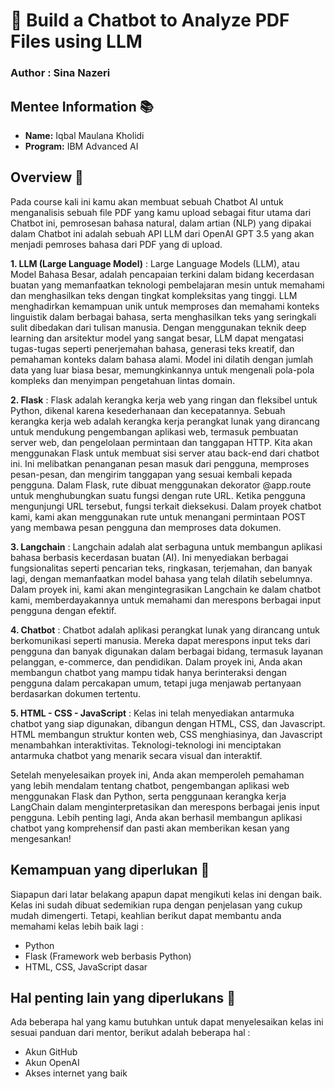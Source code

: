 # 🎨 Build a Chatbot to Analyze PDF Files using LLM
### **Author : Sina Nazeri**

## Mentee Information 📚
- **Name:** Iqbal Maulana Kholidi
- **Program:** IBM Advanced AI

## Overview 🌟
Pada course kali ini kamu akan membuat sebuah Chatbot AI untuk menganalisis sebuah file PDF yang kamu upload sebagai fitur utama dari Chatbot ini, pemrosesan bahasa natural, dalam artian (NLP) yang dipakai dalam Chatbot ini adalah sebuah API LLM dari OpenAI GPT 3.5 yang akan menjadi pemroses bahasa dari PDF yang di upload.

**1. LLM (Large Language Model)** :
    Large Language Models (LLM), atau Model Bahasa Besar, adalah pencapaian terkini dalam bidang kecerdasan buatan yang memanfaatkan teknologi pembelajaran mesin untuk memahami dan menghasilkan teks dengan tingkat kompleksitas yang tinggi. LLM menghadirkan kemampuan unik untuk memproses dan memahami konteks linguistik dalam berbagai bahasa, serta menghasilkan teks yang seringkali sulit dibedakan dari tulisan manusia.
Dengan menggunakan teknik deep learning dan arsitektur model yang sangat besar, LLM dapat mengatasi tugas-tugas seperti penerjemahan bahasa, generasi teks kreatif, dan pemahaman konteks dalam bahasa alami. Model ini dilatih dengan jumlah data yang luar biasa besar, memungkinkannya untuk mengenali pola-pola kompleks dan menyimpan pengetahuan lintas domain.

**2. Flask** :
    Flask adalah kerangka kerja web yang ringan dan fleksibel untuk Python, dikenal karena kesederhanaan dan kecepatannya. Sebuah kerangka kerja web adalah kerangka kerja perangkat lunak yang dirancang untuk mendukung pengembangan aplikasi web, termasuk pembuatan server web, dan pengelolaan permintaan dan tanggapan HTTP.
Kita akan menggunakan Flask untuk membuat sisi server atau back-end dari chatbot ini. Ini melibatkan penanganan pesan masuk dari pengguna, memproses pesan-pesan, dan mengirim tanggapan yang sesuai kembali kepada pengguna.
Dalam Flask, rute dibuat menggunakan dekorator @app.route untuk menghubungkan suatu fungsi dengan rute URL. Ketika pengguna mengunjungi URL tersebut, fungsi terkait dieksekusi. Dalam proyek chatbot kami, kami akan menggunakan rute untuk menangani permintaan POST yang membawa pesan pengguna dan memproses data dokumen.

**3. Langchain** :
    Langchain adalah alat serbaguna untuk membangun aplikasi bahasa berbasis kecerdasan buatan (AI). Ini menyediakan berbagai fungsionalitas seperti pencarian teks, ringkasan, terjemahan, dan banyak lagi, dengan memanfaatkan model bahasa yang telah dilatih sebelumnya. Dalam proyek ini, kami akan mengintegrasikan Langchain ke dalam chatbot kami, memberdayakannya untuk memahami dan merespons berbagai input pengguna dengan efektif.

**4. Chatbot** :
    Chatbot adalah aplikasi perangkat lunak yang dirancang untuk berkomunikasi seperti manusia. Mereka dapat merespons input teks dari pengguna dan banyak digunakan dalam berbagai bidang, termasuk layanan pelanggan, e-commerce, dan pendidikan. Dalam proyek ini, Anda akan membangun chatbot yang mampu tidak hanya berinteraksi dengan pengguna dalam percakapan umum, tetapi juga menjawab pertanyaan berdasarkan dokumen tertentu.

**5. HTML - CSS - JavaScript** :
    Kelas ini telah menyediakan antarmuka chatbot yang siap digunakan, dibangun dengan HTML, CSS, dan Javascript. HTML membangun struktur konten web, CSS menghiasinya, dan Javascript menambahkan interaktivitas. Teknologi-teknologi ini menciptakan antarmuka chatbot yang menarik secara visual dan interaktif.

Setelah menyelesaikan proyek ini, Anda akan memperoleh pemahaman yang lebih mendalam tentang chatbot, pengembangan aplikasi web menggunakan Flask dan Python, serta penggunaan kerangka kerja LangChain dalam menginterpretasikan dan merespons berbagai jenis input pengguna. Lebih penting lagi, Anda akan berhasil membangun aplikasi chatbot yang komprehensif dan pasti akan memberikan kesan yang mengesankan!

## Kemampuan yang diperlukan 📑
Siapapun dari latar belakang apapun dapat mengikuti kelas ini dengan baik. Kelas ini sudah dibuat sedemikian rupa dengan penjelasan yang cukup mudah dimengerti. Tetapi, keahlian berikut dapat membantu anda memahami kelas lebih baik lagi :

- Python
- Flask (Framework web berbasis Python)
- HTML, CSS, JavaScript dasar

## Hal penting lain yang diperlukans 🎯
Ada beberapa hal yang kamu butuhkan untuk dapat menyelesaikan kelas ini sesuai panduan dari mentor, berikut adalah beberapa hal :

- Akun GitHub
- Akun OpenAI
- Akses internet yang baik
